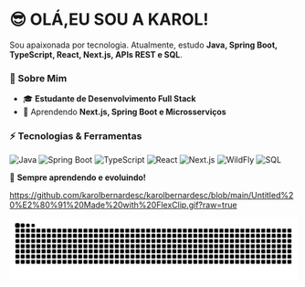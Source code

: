 
# 😎 OLÁ,EU SOU A KAROL!

Sou apaixonada por tecnologia. Atualmente, estudo **Java, Spring Boot, TypeScript, React, Next.js, APIs REST e SQL**.

### 🚀 Sobre Mim
- 🎓 **Estudante de Desenvolvimento Full Stack**
- 🌱 Aprendendo **Next.js, Spring Boot e Microsserviços**

### ⚡ Tecnologias & Ferramentas

![Java](https://img.shields.io/badge/Java-%23ED8B00.svg?style=for-the-badge&logo=java&logoColor=white)
![Spring Boot](https://img.shields.io/badge/Spring%20Boot-%236DB33F.svg?style=for-the-badge&logo=spring-boot&logoColor=white)
![TypeScript](https://img.shields.io/badge/TypeScript-%23007ACC.svg?style=for-the-badge&logo=typescript&logoColor=white)
![React](https://img.shields.io/badge/React-%2361DAFB.svg?style=for-the-badge&logo=react&logoColor=white)
![Next.js](https://img.shields.io/badge/Next.js-%23000000.svg?style=for-the-badge&logo=next.js&logoColor=white)
![WildFly](https://img.shields.io/badge/WildFly-%23007ACC.svg?style=for-the-badge&logo=wildfly&logoColor=white)
![SQL](https://img.shields.io/badge/SQL-%234479A1.svg?style=for-the-badge&logo=postgresql&logoColor=white)



🚀 **Sempre aprendendo e evoluindo!**

https://github.com/karolbernardesc/karolbernardesc/blob/main/Untitled%20%E2%80%91%20Made%20with%20FlexClip.gif?raw=true

![Snake animation](https://github.com/karolbernardesc/karolbernardesc/blob/output/github-contribution-grid-snake.svg)

